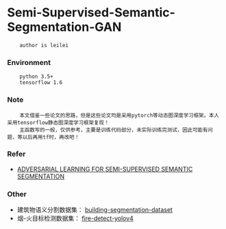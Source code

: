 # Semi-Supervised-Semantic-Segmentation-GAN
```
    author is leilei
```

### Environment
```
    python 3.5+
    tensorflow 1.6
```

### Note
```
    本文借鉴一些论文的思路，但是这些论文均是采用pytorch等动态图深度学习框架。本人采用tensorflow静态图深度学习框架复现！
    主函数写的一般，仅供参考，主要是训练代码部分，未实际训练完测试，因此可能有问题，等以后再用tf时，再改吧！
```

### Refer
+ [ADVERSARIAL LEARNING FOR SEMI-SUPERVISED SEMANTIC SEGMENTATION](https://github.com/hfslyc/AdvSemiSeg)

### Other
+ 建筑物语义分割数据集： [building-segmentation-dataset](https://github.com/gengyanlei/build_segmentation_dataset)
+ 烟-火目标检测数据集： [fire-detect-yolov4](https://github.com/gengyanlei/fire-detect-yolov4)
